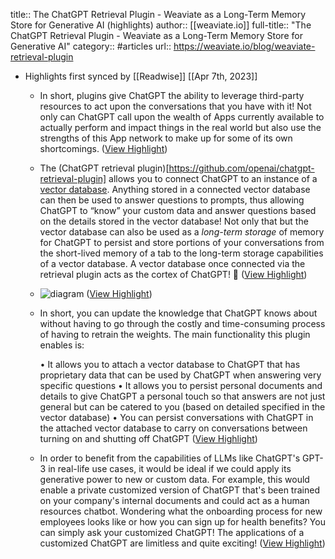 title:: The ChatGPT Retrieval Plugin - Weaviate as a Long-Term Memory Store for Generative AI (highlights)
author:: [[weaviate.io]]
full-title:: "The ChatGPT Retrieval Plugin - Weaviate as a Long-Term Memory Store for Generative AI"
category:: #articles
url:: https://weaviate.io/blog/weaviate-retrieval-plugin

- Highlights first synced by [[Readwise]] [[Apr 7th, 2023]]
	- In short, plugins give ChatGPT the ability to leverage third-party resources to act upon the conversations that you have with it! Not only can ChatGPT call upon the wealth of Apps currently available to actually perform and impact things in the real world but also use the strengths of this App network to make up for some of its own shortcomings. ([View Highlight](https://read.readwise.io/read/01gx9spnap6t11hh4dgjpy3q7q))
	- The (ChatGPT retrieval plugin)[https://github.com/openai/chatgpt-retrieval-plugin] allows you to connect ChatGPT to an instance of a [vector database](https://weaviate.io/developers/weaviate). Anything stored in a connected vector database can then be used to answer questions to prompts, thus allowing ChatGPT to “know” your custom data and answer questions based on the details stored in the vector database! Not only that but the vector database can also be used as a *long-term storage* of memory for ChatGPT to persist and store portions of your conversations from the short-lived memory of a tab to the long-term storage capabilities of a vector database. A vector database once connected via the retrieval plugin acts as the cortex of ChatGPT! 🧠 ([View Highlight](https://read.readwise.io/read/01gx9sq2a294d7mbf5emynnd88))
	- ![diagram](https://weaviate.io/assets/images/diagram-dark-eb901d672566b84f0c2c97e7e76e7f7f.png#gh-dark-mode-only) ([View Highlight](https://read.readwise.io/read/01gx9sq5rebws3ap3vzjgqfbqh))
	- In short, you can update the knowledge that ChatGPT knows about without having to go through the costly and time-consuming process of having to retrain the weights. The main functionality this plugin enables is:
	  
	  •   It allows you to attach a vector database to ChatGPT that has proprietary data that can be used by ChatGPT when answering very specific questions
	  •   It allows you to persist personal documents and details to give ChatGPT a personal touch so that answers are not just general but can be catered to you (based on detailed specified in the vector database)
	  •   You can persist conversations with ChatGPT in the attached vector database to carry on conversations between turning on and shutting off ChatGPT ([View Highlight](https://read.readwise.io/read/01gx9srk0dx1d75r6hh8kq4sgj))
	- In order to benefit from the capabilities of LLMs like ChatGPT's GPT-3 in real-life use cases, it would be ideal if we could apply its generative power to new or custom data. For example, this would enable a private customized version of ChatGPT that's been trained on your company's internal documents and could act as a human resources chatbot. Wondering what the onboarding process for new employees looks like or how you can sign up for health benefits? You can simply ask your customized ChatGPT! The applications of a customized ChatGPT are limitless and quite exciting! ([View Highlight](https://read.readwise.io/read/01gx9sqm1qma2n3xyp5gsnq3x2))
